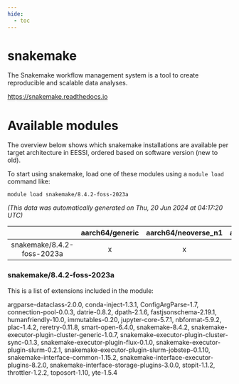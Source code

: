 ```yaml
---
hide:
  - toc
---
```


snakemake
=========


The Snakemake workflow management system is a tool to create reproducible and scalable data analyses.

https://snakemake.readthedocs.io
# Available modules


The overview below shows which snakemake installations are available per target architecture in EESSI, ordered based on software version (new to old).

To start using snakemake, load one of these modules using a `module load` command like:

```shell
module load snakemake/8.4.2-foss-2023a
```

*(This data was automatically generated on Thu, 20 Jun 2024 at 04:17:20 UTC)*  

| |aarch64/generic|aarch64/neoverse_n1|aarch64/neoverse_v1|x86_64/generic|x86_64/amd/zen2|x86_64/amd/zen3|x86_64/intel/haswell|x86_64/intel/skylake_avx512|
| :---: | :---: | :---: | :---: | :---: | :---: | :---: | :---: | :---: |
|snakemake/8.4.2-foss-2023a|x|x|x|x|x|x|x|x|


### snakemake/8.4.2-foss-2023a

This is a list of extensions included in the module:

argparse-dataclass-2.0.0, conda-inject-1.3.1, ConfigArgParse-1.7, connection-pool-0.0.3, datrie-0.8.2, dpath-2.1.6, fastjsonschema-2.19.1, humanfriendly-10.0, immutables-0.20, jupyter-core-5.7.1, nbformat-5.9.2, plac-1.4.2, reretry-0.11.8, smart-open-6.4.0, snakemake-8.4.2, snakemake-executor-plugin-cluster-generic-1.0.7, snakemake-executor-plugin-cluster-sync-0.1.3, snakemake-executor-plugin-flux-0.1.0, snakemake-executor-plugin-slurm-0.2.1, snakemake-executor-plugin-slurm-jobstep-0.1.10, snakemake-interface-common-1.15.2, snakemake-interface-executor-plugins-8.2.0, snakemake-interface-storage-plugins-3.0.0, stopit-1.1.2, throttler-1.2.2, toposort-1.10, yte-1.5.4